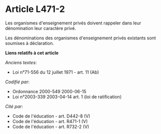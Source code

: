 # Article L471-2

Les organismes d'enseignement privés doivent rappeler dans leur dénomination leur caractère privé.

Les dénominations des organismes d'enseignement privés existants sont soumises à déclaration.

**Liens relatifs à cet article**

_Anciens textes_:

  - Loi n°71-556 du 12 juillet 1971 - art. 11 (Ab)

_Codifié par_:

  - Ordonnance 2000-549 2000-06-15
  - Loi n°2003-339 2003-04-14 art. 1 (loi de ratification)

_Cité par_:

  - Code de l'éducation - art. D442-8 (V)
  - Code de l'éducation - art. R471-1 (V)
  - Code de l'éducation - art. R732-2 (V)
